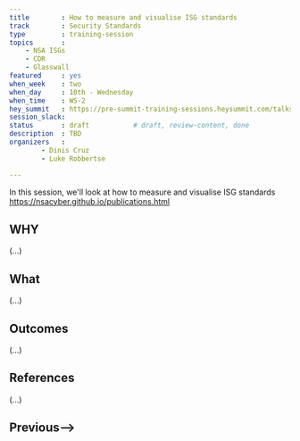 ```yaml
---
title        : How to measure and visualise ISG standards
track        : Security Standards
type         : training-session
topics       :
    - NSA ISGs
    - CDR
    - Glasswall
featured     : yes
when_week    : two
when_day     : 10th - Wednesday
when_time    : WS-2
hey_summit   : https://pre-summit-training-sessions.heysummit.com/talks/isgs-how-to-measure-and-visualise-isg-standards-5pm-bst/
session_slack: 
status       : draft           # draft, review-content, done
description  : TBD
organizers   : 
        - Dinis Cruz
        - Luke Robbertse

---
```


In this session, we'll look at how to measure and visualise ISG standards
https://nsacyber.github.io/publications.html  

## WHY

(...)

## What

(...)

## Outcomes

(...)

## References

(...)


## Previous-->
